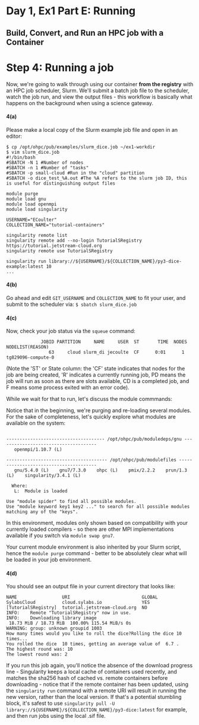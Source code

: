 # Day 1, Ex1 Part E: Running
## Build, Convert, and Run an HPC job with a Container

# Step 4: Running a job

Now, we're going to walk through using our container **from the registry** with an
HPC job scheduler, Slurm. We'll submit a batch job file to the scheduler, watch the
job run, and view the output files - this workflow is basically what happens on the
background when using a science gateway.

#### 4(a)
Please make a local copy of the Slurm example job file and open in an editor:
```
$ cp /opt/ohpc/pub/examples/slurm_dice.job ~/ex1-workdir
$ vim slurm_dice.job
#!/bin/bash
#SBATCH -N 1 #Number of nodes
#SBATCH -n 1 #Number of "tasks"
#SBATCH -p small-cloud #Run in the "cloud" partition
#SBATCH -o dice_test_%A.out #The %A refers to the slurm job ID, this is useful for distinguishing output files

module purge
module load gnu
module load openmpi
module load singularity

USERNAME="ECoulter"
COLLECTION_NAME="tutorial-containers"

singularity remote list
singularity remote add --no-login TutorialSRegistry https://tutorial.jetstream-cloud.org
singularity remote use TutorialSRegistry

singularity run library://${USERNAME}/${COLLECTION_NAME}/py3-dice-example:latest 10
...
```

#### 4(b)
Go ahead and edit `GIT_USERNAME` and `COLLECTION_NAME` to fit your user, 
and submit to the scheduler via:
```$ sbatch slurm_dice.job```

#### 4(c)
Now, check your job status via the `squeue` command:
```$ squeue
             JOBID PARTITION     NAME     USER  ST       TIME  NODES NODELIST(REASON)
                63     cloud slurm_di jecoulte  CF      0:01      1 tg829096-compute-0
```
(Note the 'ST' or State column: the 'CF' state indicates that nodes for the job are 
being created, 'R' indicates a currently
running job, PD means the job will run as soon as there are slots available, CD is a completed job,
and F means some process exited with an error code).

While we wait for that to run, let's discuss the module commmands:

Notice that in the beginning, we're purging and re-loading
several modules. For the sake of completeness, let's quickly explore
what modules are available on the system:
```$ module avail

------------------------------------- /opt/ohpc/pub/moduledeps/gnu -------------------------------------
   openmpi/1.10.7 (L)

-------------------------------------- /opt/ohpc/pub/modulefiles ---------------------------------------
   gnu/5.4.0 (L)    gnu7/7.3.0    ohpc (L)    pmix/2.2.2    prun/1.3 (L)    singularity/3.4.1 (L)

  Where:
   L:  Module is loaded

Use "module spider" to find all possible modules.
Use "module keyword key1 key2 ..." to search for all possible modules matching any of the "keys".
```

In this environment, modules only shown based on compatibility with your currently loaded
compilers - so there are other MPI implementations available if you switch via
`module swap gnu7`. 

Your current module environment is also inherited by your Slurm script,
hence the `module purge` command - better to be absolutely clear what will
be loaded in your job environment.


#### 4(d)
You should see an output file in your current directory that looks like:
```$ cat dice_test_63.out
NAME                 URI                           GLOBAL
SylabsCloud          cloud.sylabs.io               YES
[TutorialSRegistry]  tutorial.jetstream-cloud.org  NO
INFO:    Remote "TutorialSRegistry" now in use.
INFO:    Downloading library image
 18.73 MiB / 18.73 MiB  100.00% 115.54 MiB/s 0s
WARNING: group: unknown groupid 1003
How many times would you like to roll the dice?Rolling the dice 10 times...
You rolled the dice  10 times, getting an average value of  6.7 .
The highest round was: 10
The lowest round was: 2

```

If you run this job again, you'll notice the absence of the 
download progress line - Singularity keeps a local cache of containers
used recently, and matches the sha256 hash of cached vs. remote 
containers before downloading - notice that if the remote container
has been updated, using the `singularity run` command with a remote URI will
result in running the new version, rather than the local version.
If that's a potential stumbling block, it's safest to use
```singularity pull -U library://${USERNAME}/${COLLECTION_NAME}/py3-dice:latest```
for example, and then run jobs using the local .sif file.
